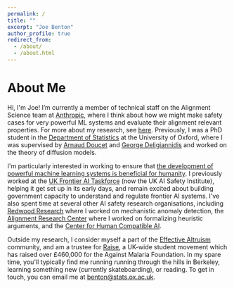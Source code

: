 ```yaml
---
permalink: /
title: ""
excerpt: "Joe Benton"
author_profile: true
redirect_from: 
  - /about/
  - /about.html
---
```


# About Me

Hi, I'm Joe! I’m currently a member of technical staff on the Alignment Science team at [Anthropic](https://www.anthropic.com/), where I think about how we might make safety cases for very powerful ML systems and evaluate their alignment relevant properties. For more about my research, see [here](https://joejbenton.com/research/). Previously, I was a PhD student in the [Department of Statistics](https://www.stats.ox.ac.uk/) at the University of Oxford, where I was supervised by [Arnaud Doucet](https://www.stats.ox.ac.uk/~doucet/) and [George Deligiannidis](https://www.stats.ox.ac.uk/~deligian/) and worked on the theory of diffusion models.

I'm particularly interested in working to ensure that [the development of powerful machine learning systems is beneficial for humanity](https://www.safe.ai/ai-risk). I previously worked at the [UK Frontier AI Taskforce](https://www.gov.uk/government/publications/frontier-ai-taskforce-second-progress-report) (now the UK AI Safety Institute), helping it get set up in its early days, and remain excited about building government capacity to understand and regulate frontier AI systems. I've also spent time at several other AI safety research organisations, including [Redwood Research](https://www.redwoodresearch.org/) where I worked on mechanistic anomaly detection, the [Alignment Research Center](https://www.alignment.org/) where I worked on formalizing heuristic arguments, and the [Center for Human Compatible AI](https://humancompatible.ai/).

Outside my research, I consider myself a part of the [Effective Altruism](https://www.effectivealtruism.org/) community, and am a trustee for [Raise](https://www.joinraise.org/), a UK-wide student movement which has raised over £460,000 for the Against Malaria Foundation. In my spare time, you'll typically find me running running through the hills in Berkeley, learning something new (currently skateboarding), or reading. To get in touch, you can email me at [benton@stats.ox.ac.uk](mailto:benton@stats.ox.ac.uk).
